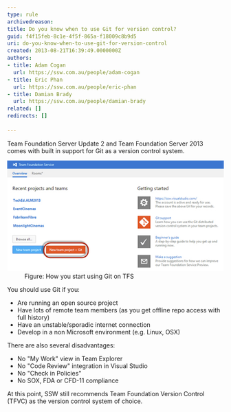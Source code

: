 ```yaml
---
type: rule
archivedreason: 
title: Do you know when to use Git for version control?
guid: f4f15feb-8c1e-4f5f-865a-f18009c8b9d5
uri: do-you-know-when-to-use-git-for-version-control
created: 2013-08-21T16:39:49.0000000Z
authors:
- title: Adam Cogan
  url: https://ssw.com.au/people/adam-cogan
- title: Eric Phan
  url: https://ssw.com.au/people/eric-phan
- title: Damian Brady
  url: https://ssw.com.au/people/damian-brady
related: []
redirects: []

---
```


Team Foundation Server Update 2 and Team Foundation Server 2013 comes with built in support for Git as a version control system.

<!--endintro-->
<dl class="image"><dt><img src="git-screen.jpg" alt=""></dt><dd>Figure: How you start using Git on TFS</dd></dl>
You should use Git if you:

* Are running an open source project
* Have lots of remote team members (as you get offline repo access with full history)
* Have an unstable/sporadic internet connection
* Develop in a non Microsoft environment (e.g. Linux, OSX)


There are also several disadvantages:

* No "My Work" view in Team Explorer
* No "Code Review" integration in Visual Studio
* No "Check in Policies"
* No SOX, FDA or CFD-11 compliance


At this point, SSW still recommends Team Foundation Version Control (TFVC) as the version control system of choice.

